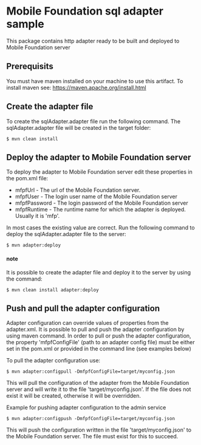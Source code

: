# Mobile Foundation sql adapter sample
This package contains http adapter ready to be built and deployed to Mobile Foundation server

## Prerequisits
You must have maven installed on your machine to use this artifact.
To install maven see: https://maven.apache.org/install.html

## Create the adapter file
To create the sqlAdapter.adapter file run the following command. The sqlAdapter.adapter file will be created in the target folder:
```
$ mvn clean install
```

## Deploy the adapter to Mobile Foundation server
To deploy the adapter to Mobile Foundation server edit these properties in the pom.xml file:

* mfpfUrl - The url of the Mobile Foundation server.
* mfpfUser - The login user name of the Mobile Foundation server
* mfpfPassword - The login password of the Mobile Foundation server
* mfpfRuntime - The runtime name for which the adapter is deployed. Usually it is 'mfp'.

In most cases the existing value are correct.
Run the following command to deploy the sqlAdapter.adapter file to the server:
```
$ mvn adapter:deploy
```

#### note
It is possible to create the adapter file and deploy it to the server by using the command:
```
$ mvn clean install adapter:deploy
```

## Push and pull the adapter configuration
Adapter configuration can override values of properties from the adapter.xml. It is possible to pull and push the adapter configuration by using maven command.
In order to pull or push the adapter configuration, the property 'mfpfConfigFile' (path to an adapter config file)
must be either set in the pom.xml or provided in the command line (see examples below)

To pull the adapter configuration use:
```
$ mvn adapter:configpull -DmfpfConfigFile=target/myconfig.json
```
This will pull the configuration of the adapter from the Mobile Foundation server and will write it to the file 'target/myconfig.json'. If the file does not exist it will be created, otherwise
it will be overridden.

Example for pushing adapter configuration to the admin service
```
$ mvn adapter:configpush -DmfpfConfigFile=target/myconfig.json
```

This will push the configuration written in the file 'target/myconfig.json' to the Mobile Foundation server. The file must exist for this to succeed.